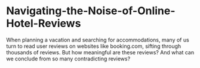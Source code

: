 # Navigating-the-Noise-of-Online-Hotel-Reviews
When planning a vacation and searching for accommodations, many of us turn to read user reviews on websites like booking.com, sifting through thousands of reviews. But how meaningful are these reviews? And what can we conclude from so many contradicting reviews?
